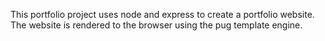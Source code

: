 This portfolio project uses node and express to create a portfolio website. The website is rendered to the browser using the pug template engine.
